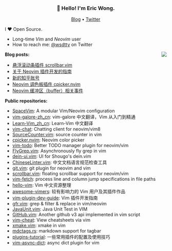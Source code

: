 <h3 align="center">👋 Hello! I'm Eric Wong.</h3>
<p align="center">
  <a href="https://wsdjeg.net">Blog</a> •
  <a href="https://twitter.com/wsdtty">Twitter</a>
</p>

I ❤ Open Source.

- Long-time _Vim_ and _Neovim_ user
- How to reach me: [@wsdtty](https://twitter.com/wsdtty) on Twitter

<a href="https://github.com/wsdjeg">
<img align="right" src="https://github-readme-stats.vercel.app/api?username=wsdjeg&show_icons=true">
</a>

**Blog posts:**

<!-- BLOG-POST-LIST:START -->
- [悬浮滚动条插件 scrollbar.vim](https://wsdjeg.net/floating-scrollbar-for-vim-and-neovim/)
- [关于 Neovim 插件开发的指南](https://wsdjeg.net/about-the-nvim-plugin-dev-guide/)
- [新的知乎账号](https://wsdjeg.net/new-zhihu-account/)
- [Neovim 调色板插件 cpicker.nvim](https://wsdjeg.net/neovim-plugin-cpicker/)
- [Neovim 缓冲区（buffer）相关事件](https://wsdjeg.net/neovim-buf-events/)
<!-- BLOG-POST-LIST:END -->

**Public repositories:**

- [SpaceVim](https://github.com/SpaceVim/SpaceVim): A modular Vim/Neovim configuration
- [vim-galore-zh_cn](https://github.com/wsdjeg/vim-galore-zh_cn): vim-galore 中文翻译，Vim 从入门到精通
- [Learn-Vim_zh_cn](https://github.com/wsdjeg/Learn-Vim_zh_cn): Learn-Vim 中文翻译
- [vim-chat](https://github.com/wsdjeg/vim-chat): Chatting client for neovim/vim8
- [SourceCounter.vim](https://github.com/wsdjeg/SourceCounter.vim): source counter in vim
- [cpicker.nvim](https://github.com/wsdjeg/cpicker.nvim): Neovim color picker
- [vim-todo](https://github.com/wsdjeg/vim-todo): Better TODO manager plugin for neovim/vim
- [FlyGrep.vim](https://github.com/wsdjeg/FlyGrep.vim): Asynchronously fly grep in vim
- [dein-ui.vim](https://github.com/wsdjeg/dein-ui.vim): UI for Shougo's dein.vim
- [ChineseLinter.vim](https://github.com/wsdjeg/ChineseLinter.vim): 中文文档语言规范检查工具
- [git.vim](https://github.com/wsdjeg/git.vim): git plugin for neovim and vim
- [scrollbar.vim](https://github.com/wsdjeg/scrollbar.vim): floating scrollbar support for neovim/vim
- [vim-fetch](https://github.com/wsdjeg/vim-fetch): process line and column jump specifications in file paths
- [hello-vim](https://github.com/wsdjeg/hello-vim): Vim 中文资源整理
- [awesome-vimers](https://github.com/wsdjeg/awesome-vimers): 较有影响力的 Vim 用户及其插件作品
- [vim-plugin-dev-guide](https://github.com/wsdjeg/vim-plugin-dev-guide): Vim 插件开发指南
- [gfr.vim](https://github.com/wsdjeg/gfr.vim): grep & filter & replace in vim/neovim
- [JavaUnit.vim](https://github.com/wsdjeg/JavaUnit.vim): Java Unit Test in VIM
- [GitHub.vim](https://github.com/wsdjeg/GitHub.vim): Another github v3 api implemented in vim script
- [vim-cheat](https://github.com/wsdjeg/vim-cheat): View cheatsheets via vim
- [xmake.vim](https://github.com/wsdjeg/xmake.vim): xmake in vim
- [mdctags.rs](https://github.com/wsdjeg/mdctags.rs): markdown support for tagbar
- [plugins-tutorial](https://github.com/wsdjeg/plugins-tutorial): 一些常用插件的配置及使用技巧
- [vim-async-dict](https://github.com/wsdjeg/vim-async-dict): async dict plugin for vim
